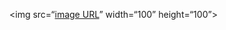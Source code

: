 <img src=“[image URL](https://github.com/markslorach/markslorach/blob/main/Me.png)” width=“100” height=“100”>



